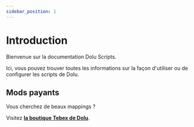 ```yaml
---
sidebar_position: 1
---
```


# Introduction

Bienvenue sur la documentation Dolu Scripts.

Ici, vous pouvez trouver toutes les informations sur la façon d'utiliser ou de configurer les scripts de Dolu.

## Mods payants

Vous cherchez de beaux mappings ?

Visitez **[la boutique Tebex de Dolu](https://dolu.tebex.io/category/interiors)**.